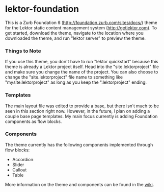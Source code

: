 # lektor-foundation
This is a Zurb Foundation 6 (http://foundation.zurb.com/sites/docs/) theme for the Lektor static content management system (http://getlektor.com). To get started, download the theme, navigate to the location where you downloaded the theme, and run "lektor server" to preview the theme.

### Things to Note

If you use this theme, you don't have to run "lektor quickstart" because this theme is already a Lektor project itself. Head into the "site.lektorproject" file and make sure you change the name of the project. You can also choose to change the "site.lektorproject" file name to something like "mysite.lektorproject" as long as you keep the ".lektorproject" ending.

### Templates

The main layout file was edited to provide a base, but there isn't much to be seen in this section right now. However, in the future, I plan on adding a couple base page templates. My main focus currently is adding Foundation components as flow blocks.

### Components

The theme currently has the following components implemented through flow blocks:

- Accordion
- Slider
- Callout
- Table

More information on the theme and components can be found in the [wiki](https://github.com/joyhchen/lektor-foundation/wiki).
